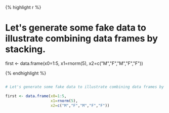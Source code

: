 
{% highlight r %}

# Let's generate some fake data to illustrate combining data frames by stacking.

first <- data.frame(x0=1:5,
                    x1=rnorm(5),
                    x2=c("M","F","M","F","F"))

{% endhighlight %}

```R

# Let's generate some fake data to illustrate combining data frames by stacking.

first <- data.frame(x0=1:5,
                    x1=rnorm(5),
                    x2=c("M","F","M","F","F"))

```
